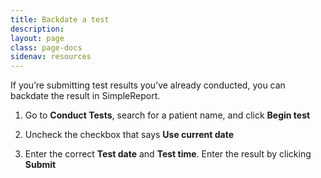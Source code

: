 ```yaml
---
title: Backdate a test
description:
layout: page
class: page-docs
sidenav: resources
---
```

If you’re submitting test results you’ve already conducted, you can backdate the result in SimpleReport.

1. Go to **Conduct Tests**, search for a patient name, and click **Begin test**
2. Uncheck the checkbox that says **Use current date**
 
 
 
3. Enter the correct **Test date** and **Test time**. Enter the result by clicking **Submit**
